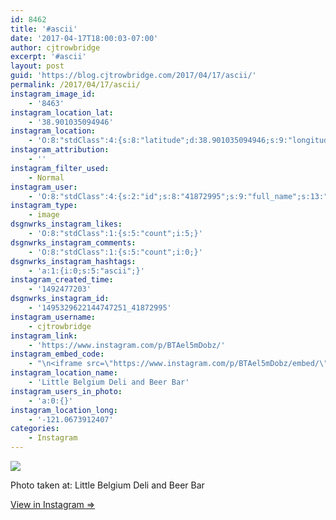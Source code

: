 ```yaml
---
id: 8462
title: '#ascii'
date: '2017-04-17T18:00:03-07:00'
author: cjtrowbridge
excerpt: '#ascii'
layout: post
guid: 'https://blog.cjtrowbridge.com/2017/04/17/ascii/'
permalink: /2017/04/17/ascii/
instagram_image_id:
    - '8463'
instagram_location_lat:
    - '38.901035094946'
instagram_location:
    - 'O:8:"stdClass":4:{s:8:"latitude";d:38.901035094946;s:9:"longitude";d:-121.0673912407;s:4:"name";s:32:"Little Belgium Deli and Beer Bar";s:2:"id";i:4604046;}'
instagram_attribution:
    - ''
instagram_filter_used:
    - Normal
instagram_user:
    - 'O:8:"stdClass":4:{s:2:"id";s:8:"41872995";s:9:"full_name";s:13:"CJ Trowbridge";s:15:"profile_picture";s:96:"https://scontent.cdninstagram.com/t51.2885-19/s150x150/13724650_1188772791164794_142557231_a.jpg";s:8:"username";s:12:"cjtrowbridge";}'
instagram_type:
    - image
dsgnwrks_instagram_likes:
    - 'O:8:"stdClass":1:{s:5:"count";i:5;}'
dsgnwrks_instagram_comments:
    - 'O:8:"stdClass":1:{s:5:"count";i:0;}'
dsgnwrks_instagram_hashtags:
    - 'a:1:{i:0;s:5:"ascii";}'
instagram_created_time:
    - '1492477203'
dsgnwrks_instagram_id:
    - '1495329622144747251_41872995'
instagram_username:
    - cjtrowbridge
instagram_link:
    - 'https://www.instagram.com/p/BTAel5mDobz/'
instagram_embed_code:
    - "\n<iframe src=\"https://www.instagram.com/p/BTAel5mDobz/embed/\" width=\"612\" height=\"710\" frameborder=\"0\" scrolling=\"no\" allowtransparency=\"true\" class=\"insta-image-embed\"></iframe>\n"
instagram_location_name:
    - 'Little Belgium Deli and Beer Bar'
instagram_users_in_photo:
    - 'a:0:{}'
instagram_location_long:
    - '-121.0673912407'
categories:
    - Instagram
---
```


[![](https://blog.cjtrowbridge.com/wp-content/uploads/2017/04/1492477203-1-1.jpg)](https://www.instagram.com/p/BTAel5mDobz/)

Photo taken at: Little Belgium Deli and Beer Bar

[View in Instagram ⇒](https://www.instagram.com/p/BTAel5mDobz/)
